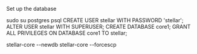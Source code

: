 Set up the database 

sudo su postgres
psql
CREATE USER stellar WITH PASSWORD 'stellar';
ALTER USER stellar WITH SUPERUSER;
CREATE DATABASE core1;
GRANT ALL PRIVILEGES ON DATABASE core1 TO stellar;

stellar-core --newdb
stellar-core --forcescp

